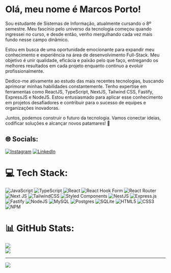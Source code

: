 # Olá, meu nome é Marcos Porto!
Sou estudante de Sistemas de Informação, atualmente cursando o 8º semestre. Meu fascínio pelo universo da tecnologia começou quando ingressei no curso, e desde então, venho mergulhando cada vez mais fundo nesse campo dinâmico.

Estou em busca de uma oportunidade emocionante para expandir meu conhecimento e experiência na área de desenvolvimento Full-Stack. Meu objetivo é unir qualidade, eficácia e paixão pelo que faço, entregando os melhores resultados em cada projeto enquanto continuo a evoluir profissionalmente.

Dedico-me ativamente ao estudo das mais recentes tecnologias, buscando aprimorar minhas habilidades constantemente. Tenho expertise em ferramentas como ReactJS, TypeScript, NextJS, Tailwind CSS, Fastify, ExpressJS e NodeJS. Estou entusiasmado para aplicar esse conhecimento em projetos desafiadores e contribuir para o sucesso de equipes e organizações inovadoras.

Juntos, podemos construir o futuro da tecnologia. Vamos conectar ideias, codificar soluções e alcançar novos patamares! 🚀

## 🌐 Socials:
[![Instagram](https://img.shields.io/badge/Instagram-%23E4405F.svg?logo=Instagram&logoColor=white)](https://instagram.com/marqu1nhosp) [![LinkedIn](https://img.shields.io/badge/LinkedIn-%230077B5.svg?logo=linkedin&logoColor=white)](https://linkedin.com/in/https://www.linkedin.com/in/marqu1nhosp) 

# 💻 Tech Stack:
![JavaScript](https://img.shields.io/badge/javascript-%23323330.svg?style=for-the-badge&logo=javascript&logoColor=%23F7DF1E) ![TypeScript](https://img.shields.io/badge/typescript-%23007ACC.svg?style=for-the-badge&logo=typescript&logoColor=white) ![React](https://img.shields.io/badge/react-%2320232a.svg?style=for-the-badge&logo=react&logoColor=%2361DAFB) ![React Hook Form](https://img.shields.io/badge/React%20Hook%20Form-%23EC5990.svg?style=for-the-badge&logo=reacthookform&logoColor=white) ![React Router](https://img.shields.io/badge/React_Router-CA4245?style=for-the-badge&logo=react-router&logoColor=white) ![Next JS](https://img.shields.io/badge/Next-black?style=for-the-badge&logo=next.js&logoColor=white) ![TailwindCSS](https://img.shields.io/badge/tailwindcss-%2338B2AC.svg?style=for-the-badge&logo=tailwind-css&logoColor=white) ![Styled Components](https://img.shields.io/badge/styled--components-DB7093?style=for-the-badge&logo=styled-components&logoColor=white) ![NestJS](https://img.shields.io/badge/nestjs-%23E0234E.svg?style=for-the-badge&logo=nestjs&logoColor=white) ![Express.js](https://img.shields.io/badge/express.js-%23404d59.svg?style=for-the-badge&logo=express&logoColor=%2361DAFB) ![Fastify](https://img.shields.io/badge/fastify-%23000000.svg?style=for-the-badge&logo=fastify&logoColor=white) ![NodeJS](https://img.shields.io/badge/node.js-6DA55F?style=for-the-badge&logo=node.js&logoColor=white) ![MySQL](https://img.shields.io/badge/mysql-%2300000f.svg?style=for-the-badge&logo=mysql&logoColor=white) ![Postgres](https://img.shields.io/badge/postgres-%23316192.svg?style=for-the-badge&logo=postgresql&logoColor=white) ![SQLite](https://img.shields.io/badge/sqlite-%2307405e.svg?style=for-the-badge&logo=sqlite&logoColor=white) ![HTML5](https://img.shields.io/badge/html5-%23E34F26.svg?style=for-the-badge&logo=html5&logoColor=white) ![CSS3](https://img.shields.io/badge/css3-%231572B6.svg?style=for-the-badge&logo=css3&logoColor=white) ![NPM](https://img.shields.io/badge/NPM-%23CB3837.svg?style=for-the-badge&logo=npm&logoColor=white)
# 📊 GitHub Stats:
![](https://github-readme-stats-sigma-five.vercel.app/api?username=marqu1nhosp&theme=tokyonight&hide_border=false&include_all_commits=false&count_private=false)<br/>
![](https://github-readme-stats-sigma-five.vercel.app/api/top-langs/?username=marqu1nhosp&theme=tokyonight&hide_border=false&include_all_commits=false&count_private=false&layout=compact)

---
[![](https://visitcount.itsvg.in/api?id=marqu1nhosp&icon=0&color=0)](https://visitcount.itsvg.in)

<!-- Proudly created with GPRM ( https://gprm.itsvg.in ) -->



